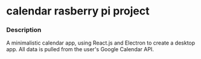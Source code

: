 # calendar rasberry pi project

### Description
<p>A minimalistic calendar app, using React.js and Electron to create a desktop app. All data is pulled from the user's Google Calendar API.</p>
